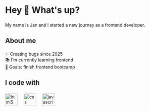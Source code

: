 <h1 align="left">Hey 👋 What's up?</h1>

###

<p align="left">My name is Jan and I started a new journey as a frontend developer.</p>

###

<h2 align="left">About me</h2>

###

<p align="left">✨ Creating bugs since 2025<br>📚 I'm currently learning frontend<br>🎯 Goals: finish frontend bootcamp</p>

###

<h2 align="left">I code with</h2>

###

<div align="left">
  <img src="https://cdn.jsdelivr.net/gh/devicons/devicon/icons/html5/html5-original.svg" height="40" alt="html5 logo"  />
  <img width="12" />
  <img src="https://cdn.jsdelivr.net/gh/devicons/devicon/icons/css3/css3-original.svg" height="40" alt="css logo"  />
  <img width="12" />
  <img src="https://cdn.jsdelivr.net/gh/devicons/devicon/icons/javascript/javascript-original.svg" height="40" alt="javascript logo"  />
</div>

###
